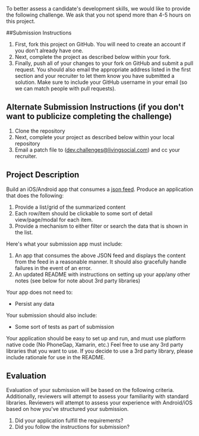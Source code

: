To better assess a candidate's development skills, we would like to provide the following challenge. We ask that you not spend more than 4-5 hours on this project.

##Submission Instructions

1. First, fork this project on GitHub. You will need to create an account if you don't already have one.
1. Next, complete the project as described below within your fork.
1. Finally, push all of your changes to your fork on GitHub and submit a pull request. You should also email the appropriate address listed in the first section and your recruiter to let them know you have submitted a solution. Make sure to include your GitHub username in your email (so we can match people with pull requests).

## Alternate Submission Instructions (if you don't want to publicize completing the challenge)

1. Clone the repository
1. Next, complete your project as described below within your local repository
1. Email a patch file to ([dev.challenges@livingsocial.com](mailto:dev.challenges@livingsocial.com)) and cc your recruiter.

## Project Description

Build an iOS/Android app that consumes a [json feed](http://sheltered-bastion-2512.herokuapp.com/feed.json). Produce an application that does the following:

1. Provide a list/grid of the summarized content
2. Each row/item should be clickable to some sort of detail view/page/modal for each item.
3. Provide a mechanism to either filter or search the data that is shown in the list.

Here's what your submission app must include:

1. An app that consumes the above JSON feed and displays the content from the feed in a reasonable manner. It should also gracefully handle failures in the event of an error.
3. An updated README with instructions on setting up your app/any other notes (see below for note about 3rd party libraries)

Your app does not need to:

- Persist any data

Your submission should also include:

- Some sort of tests as part of submission

Your application should be easy to set up and run, and must use platform native code (No PhoneGap, Xamarin, etc.) Feel free to use any 3rd party libraries that you want to use. If you decide to use a 3rd party library, please include rationale for use in the README.

## Evaluation

Evaluation of your submission will be based on the following criteria. Additionally, reviewers will attempt to assess your familiarity with standard libraries. Reviewers will attempt to assess your experience with Android/iOS based on how you've structured your submission.

1. Did your application fulfill the requirements?
1. Did you follow the instructions for submission?
